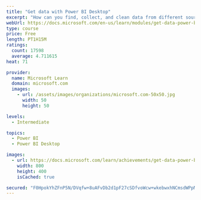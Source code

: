 ```yaml
---
title: "Get data with Power BI Desktop"
excerpt: "How can you find, collect, and clean data from different sources? Power BI is a tool for making sense of your data. You will learn tricks to make data-gathering easier."
webUrl: https://docs.microsoft.com/en-us/learn/modules/get-data-power-bi/
type: course
price: Free
length: PT1H15M
ratings:
  count: 17598
  average: 4.711615
heat: 71

provider:
  name: Microsoft Learn
  domain: microsoft.com
  images:
    - url: /assets/images/organizations/microsoft.com-50x50.jpg
      width: 50
      height: 50

levels:
  - Intermediate

topics:
  - Power BI
  - Power BI Desktop

images:
  - url: https://docs.microsoft.com/learn/achievements/get-data-power-bi-desktop-social.png
    width: 800
    height: 400
    isCached: true

secured: "F0HpokYhZFnP5N/DVqfw+8uAFvDb2d1pF27cSDfvoWcw+wkebwxhNCmsdWPpMOLbBayJvZQitUV3mQa/2mftAlbyfaBUGHG8z31b6BLHJ1oBnqRRTT19HHiW1JQRrnSQcvR1P8UMi8y93xofKU5MIojK6k+GXjg1ShEZPjvaV9laSrrJ79+S6GHHuLKG0fkTm+a86Jrv3Fxh4kkCp3mPIGLulMFy3Uao3kmJgxdSi9nKJoBiDk+KzqvptTsqvzsUFox+z2RH48GYywgvUIIKxIZgx3JsDJmFtGxEDk1cqXTh6NQlbk+dFeGchwJ0St96oidh1IwbMzgmlkHvMBmLP8PwISFiMrk54EjDZE9uuQZvT+YYg2JTYWyTB3R04W6bZ5rIS/mgojupXTtxi8rQPdzp8r9Q4/cz2+rlSeKcy5FFmfgEXvTnl18j5PNBvue1;L74a7I+WrvTuYmPewK07GA=="
---
```


